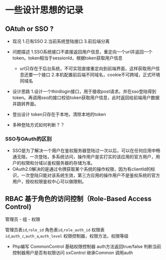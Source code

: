 # 一些设计思想的记录

## OAtuh or SSO ?
* 现况
1.已有SSO
2.当前系统登陆接口
3.前后端分离

* 问题描述
1.SSO系统接口不直接返回用户信息，重定向一个url并返回一个token。token相当于sessionId，根据token获取用户信息
	* url只存在于后台系统，不可实现直接重定向到前端界面，这样获取用户信息还要一个接口
2.本机配置前后端不同域名，cookie不可跨域，正式环境同域名

* 设计思路
1.设计一个thirdlogin接口，用于接收post请求。并在sso登陆得到token。再调用sso的接口校验token获取用户信息，此时返回给前端用户数据并跳转界面。

* 登出设计
  token只存在于本地，清除本地的token
* 多种登陆方式如何判断？？

### SSO与OAuth的区别

- SSO是为了解决一个用户在鉴权服务器登陆过一次以后，可以在任何应用中畅通无阻，一次登陆，多系统访问，操作用户是实打实的该应用的官方用户，用户的权限和分域以鉴权服务器的存储为准。
- OAuth2.0解决的是通过令牌获取某个系统的操作权限，因为有clientId的标识，一次登陆只能对该系统生效，第三方应用的操作用户不是鉴权系统的官方用户，授权权限鉴权中心可以做限制。



## RBAC 基于角色的访问控制（Role-Based Access Control)

管理员 - 组 - 权限 

管理员表`id`,`role_id`
角色表`id`,`role_auth_id`
权限表`id`,`auth_c`,`auth_a`,`auth_level` 权限控制器，权限方法，权限等级

* Php编写
CommonControl 基础权限控制器
	auth方法返回true/false 判断当前控制器用户是否有权限访问
xxControl 继承Common 调用auth



